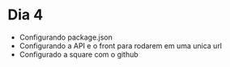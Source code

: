 # Dia 4

- Configurando package.json
- Configurando a API e o front para rodarem em uma unica url
- Configurado a square com o github
